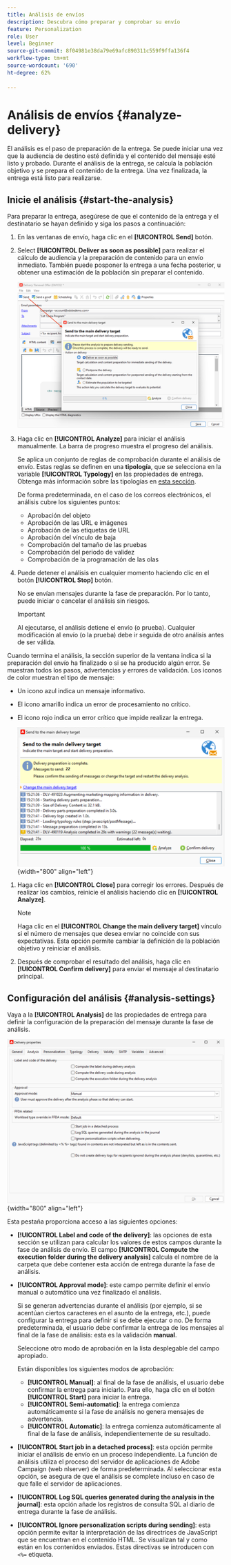 ```yaml
---
title: Análisis de envíos
description: Descubra cómo preparar y comprobar su envío
feature: Personalization
role: User
level: Beginner
source-git-commit: 8f04981e38da79e69afc890311c559f9ffa136f4
workflow-type: tm+mt
source-wordcount: '690'
ht-degree: 62%

---
```


# Análisis de envíos {#analyze-delivery}

El análisis es el paso de preparación de la entrega. Se puede iniciar una vez que la audiencia de destino esté definida y el contenido del mensaje esté listo y probado. Durante el análisis de la entrega, se calcula la población objetivo y se prepara el contenido de la entrega. Una vez finalizada, la entrega está listo para realizarse.

## Inicie el análisis {#start-the-analysis}

Para preparar la entrega, asegúrese de que el contenido de la entrega y el destinatario se hayan definido y siga los pasos a continuación:

1. En las ventanas de envío, haga clic en el **[!UICONTROL Send]** botón.
1. Select **[!UICONTROL Deliver as soon as possible]** para realizar el cálculo de audiencia y la preparación de contenido para un envío inmediato. También puede posponer la entrega a una fecha posterior, u obtener una estimación de la población sin preparar el contenido.

   ![](assets/delivery-analysis-start.png)

1. Haga clic en **[!UICONTROL Analyze]** para iniciar el análisis manualmente. La barra de progreso muestra el progreso del análisis.

   Se aplica un conjunto de reglas de comprobación durante el análisis de envío. Estas reglas se definen en una **tipología**, que se selecciona en la variable **[!UICONTROL Typology]** en las propiedades de entrega. Obtenga más información sobre las tipologías en [esta sección](../../automation/campaign-opt/campaign-typologies.md).

   De forma predeterminada, en el caso de los correos electrónicos, el análisis cubre los siguientes puntos:

   * Aprobación del objeto
   * Aprobación de las URL e imágenes
   * Aprobación de las etiquetas de URL
   * Aprobación del vínculo de baja
   * Comprobación del tamaño de las pruebas
   * Comprobación del periodo de validez
   * Comprobación de la programación de las olas


1. Puede detener el análisis en cualquier momento haciendo clic en el botón **[!UICONTROL Stop]** botón.

   No se envían mensajes durante la fase de preparación. Por lo tanto, puede iniciar o cancelar el análisis sin riesgos.

   >[!IMPORTANT]
   >
   >Al ejecutarse, el análisis detiene el envío (o prueba). Cualquier modificación al envío (o la prueba) debe ir seguida de otro análisis antes de ser válida.

Cuando termina el análisis, la sección superior de la ventana indica si la preparación del envío ha finalizado o si se ha producido algún error. Se muestran todos los pasos, advertencias y errores de validación. Los iconos de color muestran el tipo de mensaje:

* Un icono azul indica un mensaje informativo.
* El icono amarillo indica un error de procesamiento no crítico.
* El icono rojo indica un error crítico que impide realizar la entrega.

   ![](assets/delivery-analysis-results.png){width="800" align="left"}

1. Haga clic en **[!UICONTROL Close]** para corregir los errores. Después de realizar los cambios, reinicie el análisis haciendo clic en **[!UICONTROL Analyze]**.

   >[!NOTE]
   >
   >Haga clic en el **[!UICONTROL Change the main delivery target]** vínculo si el número de mensajes que desea enviar no coincide con sus expectativas. Esta opción permite cambiar la definición de la población objetivo y reiniciar el análisis.

1. Después de comprobar el resultado del análisis, haga clic en **[!UICONTROL Confirm delivery]** para enviar el mensaje al destinatario principal.


## Configuración del análisis {#analysis-settings}

Vaya a la **[!UICONTROL Analysis]** de las propiedades de entrega para definir la configuración de la preparación del mensaje durante la fase de análisis.

![](assets/delivery-properties-analysis-tab.png){width="800" align="left"}

Esta pestaña proporciona acceso a las siguientes opciones:

* **[!UICONTROL Label and code of the delivery]**: las opciones de esta sección se utilizan para calcular los valores de estos campos durante la fase de análisis de envío. El campo **[!UICONTROL Compute the execution folder during the delivery analysis]** calcula el nombre de la carpeta que debe contener esta acción de entrega durante la fase de análisis.

* **[!UICONTROL Approval mode]**: este campo permite definir el envío manual o automático una vez finalizado el análisis. 

   Si se generan advertencias durante el análisis (por ejemplo, si se acentúan ciertos caracteres en el asunto de la entrega, etc.), puede configurar la entrega para definir si se debe ejecutar o no. De forma predeterminada, el usuario debe confirmar la entrega de los mensajes al final de la fase de análisis: esta es la validación **manual**.

   Seleccione otro modo de aprobación en la lista desplegable del campo apropiado.

   Están disponibles los siguientes modos de aprobación:

   * **[!UICONTROL Manual]**: al final de la fase de análisis, el usuario debe confirmar la entrega para iniciarlo. Para ello, haga clic en el botón **[!UICONTROL Start]** para iniciar la entrega.
   * **[!UICONTROL Semi-automatic]**: la entrega comienza automáticamente si la fase de análisis no genera mensajes de advertencia.
   * **[!UICONTROL Automatic]**: la entrega comienza automáticamente al final de la fase de análisis, independientemente de su resultado.

* **[!UICONTROL Start job in a detached process]**: esta opción permite iniciar el análisis de envío en un proceso independiente. La función de análisis utiliza el proceso del servidor de aplicaciones de Adobe Campaign (web nlserver) de forma predeterminada. Al seleccionar esta opción, se asegura de que el análisis se complete incluso en caso de que falle el servidor de aplicaciones.
* **[!UICONTROL Log SQL queries generated during the analysis in the journal]**: esta opción añade los registros de consulta SQL al diario de entrega durante la fase de análisis.
* **[!UICONTROL Ignore personalization scripts during sending]**: esta opción permite evitar la interpretación de las directrices de JavaScript que se encuentran en el contenido HTML. Se visualizan tal y como están en los contenidos enviados. Estas directivas se introducen con `<%=` etiqueta.


